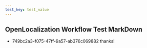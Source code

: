```yaml
---
test_key: test_value
---
```

## OpenLocalization Workflow Test MarkDown
* 749bc2a3-f075-47ff-9a57-ab376c069882 
thanks!